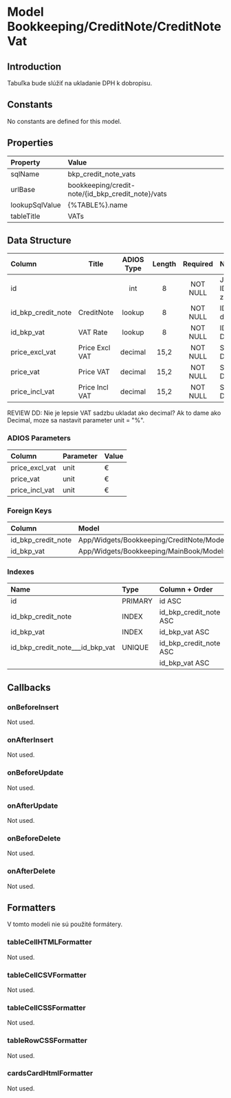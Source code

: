 # Model Bookkeeping/CreditNote/CreditNoteVat

## Introduction

Tabuľka bude slúžiť na ukladanie DPH k dobropisu.

## Constants

No constants are defined for this model.

## Properties

| Property       | Value                                         |
| :------------- | :-------------------------------------------- |
| sqlName        | bkp_credit_note_vats                          |
| urlBase        | bookkeeping/credit-note/{id_bkp_credit_note}/vats |
| lookupSqlValue | {%TABLE%}.name                                |
| tableTitle     | VATs                                          |

## Data Structure

| Column             | Title          | ADIOS Type | Length | Required | Notes                |
| :----------------- | -------------- | :--------: | :----: | :------: | :------------------- |
| id                 |                |    int     |   8    | NOT NULL | Jedinečné ID záznamu |
| id_bkp_credit_note | CreditNote     |   lookup   |   8    | NOT NULL | ID dobropisu         |
| id_bkp_vat         | VAT Rate       |   lookup   |   8    | NOT NULL | ID sadzby DPH        |
| price_excl_vat     | Price Excl VAT |  decimal   |  15,2  | NOT NULL | Suma bez DPH         |
| price_vat          | Price VAT      |  decimal   |  15,2  | NOT NULL | Suma DPH             |
| price_incl_vat     | Price Incl VAT |  decimal   |  15,2  | NOT NULL | Suma s DPH           |

REVIEW DD: Nie je lepsie VAT sadzbu ukladat ako decimal? Ak to dame ako Decimal, moze sa nastavit parameter unit = "%".

### ADIOS Parameters

| Column              | Parameter   | Value                                     |
| :------------------ | :---------- | ----------------------------------------- |
| price_excl_vat      | unit        | €                                         |
| price_vat           | unit        | €                                         |
| price_incl_vat      | unit        | €                                         |

### Foreign Keys

| Column             | Model                                            | Relation | OnUpdate | OnDelete |
| :----------------- | :----------------------------------------------- | :------: | -------- | -------- |
| id_bkp_credit_note | App/Widgets/Bookkeeping/CreditNote/Models/CreditNote |   1:N    | Cascade  | Cascade  |
| id_bkp_vat         | App/Widgets/Bookkeeping/MainBook/Models/Vat          |   1:N    | Cascade  | Restrict |

### Indexes

| Name                            | Type    | Column + Order         |
| :------------------------------ | :------ | :--------------------- |
| id                              | PRIMARY | id ASC                 |
| id_bkp_credit_note              | INDEX   | id_bkp_credit_note ASC |
| id_bkp_vat                      | INDEX   | id_bkp_vat ASC         |
| id_bkp_credit_note___id_bkp_vat | UNIQUE  | id_bkp_credit_note ASC |
|                                 |         | id_bkp_vat ASC         |

## Callbacks

### onBeforeInsert

Not used.

### onAfterInsert

Not used.

### onBeforeUpdate

Not used.

### onAfterUpdate

Not used.

### onBeforeDelete

Not used.

### onAfterDelete

Not used.

## Formatters

V tomto modeli nie sú použité formátery.

### tableCellHTMLFormatter

Not used.

### tableCellCSVFormatter

Not used.

### tableCellCSSFormatter

Not used.

### tableRowCSSFormatter

Not used.

### cardsCardHtmlFormatter

Not used.
